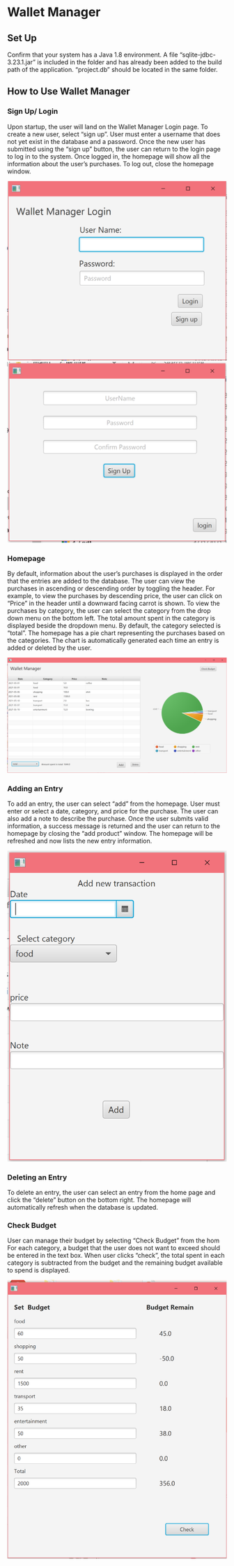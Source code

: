 # Wallet Manager

## Set Up
Confirm that your system has a Java 1.8 environment. 
A file “sqlite-jdbc-3.23.1.jar” is included in the folder and has already been added to the build path of the application.
“project.db” should be located in the same folder.

## How to Use Wallet Manager

### Sign Up/ Login
Upon startup, the user will land on the Wallet Manager Login page. To create a new user, select “sign up”.
User must enter a username that does not yet exist in the database and a password. Once the new user has submitted using the “sign up” button, the user can return to the login page to log in to the system.
Once logged in, the homepage will show all the information about the user’s purchases.
To log out, close the homepage window.
<p align="center">
  <img src="screenshots/login.png" title="login page">
  <img src="screenshots/sign up.png" title="sign up page">
</p>

### Homepage
By default, information about the user’s purchases is displayed in the order that the entries are added to the database. The user can view the purchases in ascending or descending order by toggling the header. For example, to view the purchases by descending price, the user can click on “Price” in the header until a downward facing carrot is shown. 
To view the purchases by category, the user can select the category from the drop down menu on the bottom left. The total amount spent in the category is displayed beside the dropdown menu. By default, the category selected is “total”.
The homepage has a pie chart representing the purchases based on the categories. The chart is automatically generated each time an entry is added or deleted by the user.
<p align="center">
  <img src="screenshots/homepage.png" title="homepage">
</p>

### Adding an Entry
To add an entry, the user can select “add” from the homepage.
User must enter or select a date, category, and price for the purchase. The user can also add a note to describe the purchase. Once the user submits valid information, a success message is returned and the user can return to the homepage by closing the “add product” window.
The homepage will be refreshed and now lists the new entry information.
<p align="center">
  <img src="screenshots/add page.png" title="add page">
</p>

### Deleting an Entry
To delete an entry, the user can select an entry from the home page and click the “delete” button on the bottom right.
The homepage will automatically refresh when the database is updated. 

### Check Budget
User can manage their budget by selecting “Check Budget” from the hom
For each category, a budget that the user does not want to exceed should be entered in the text box.
When user clicks “check”, the total spent in each category is subtracted from the budget and the remaining budget available to spend is displayed. 
<p align="center">
  <img src="screenshots/budget manager.png" title="check budger">
</p>

